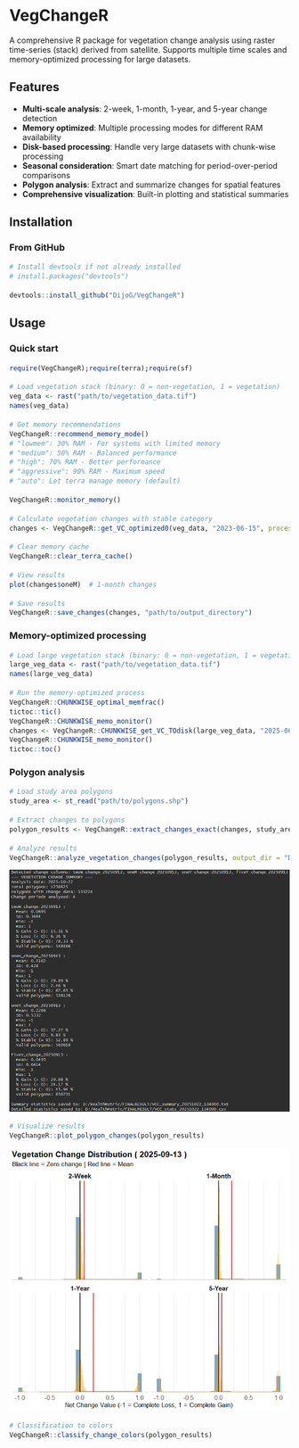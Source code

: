 # VegChangeR

A comprehensive R package for vegetation change analysis using raster time-series (stack) derived from satellite. Supports multiple time scales and memory-optimized processing for large datasets.

## Features

- **Multi-scale analysis**: 2-week, 1-month, 1-year, and 5-year change detection
- **Memory optimized**: Multiple processing modes for different RAM availability
- **Disk-based processing**: Handle very large datasets with chunk-wise processing
- **Seasonal consideration**: Smart date matching for period-over-period comparisons
- **Polygon analysis**: Extract and summarize changes for spatial features
- **Comprehensive visualization**: Built-in plotting and statistical summaries

## Installation

### From GitHub
```r
# Install devtools if not already installed
# install.packages("devtools")

devtools::install_github("DijoG/VegChangeR")
```
## Usage

### Quick start

```r
require(VegChangeR);require(terra);require(sf)

# Load vegetation stack (binary: 0 = non-vegetation, 1 = vegetation)
veg_data <- rast("path/to/vegetation_data.tif")
names(veg_data)

# Get memory recommendations
VegChangeR::recommend_memory_mode()
# "lowmem": 30% RAM - For systems with limited memory
# "medium": 50% RAM - Balanced performance
# "high": 70% RAM - Better performance
# "aggressive": 90% RAM - Maximum speed
# "auto": Let terra manage memory (default)

VegChangeR::monitor_memory()

# Calculate vegetation changes with stable category
changes <- VegChangeR::get_VC_optimized0(veg_data, "2023-06-15", processing_option = "medium")

# Clear memory cache
VegChangeR::clear_terra_cache()

# View results
plot(changes$oneM)  # 1-month changes

# Save results
VegChangeR::save_changes(changes, "path/to/output_directory")
```

### Memory-optimized processing

```r
# Load large vegetation stack (binary: 0 = non-vegetation, 1 = vegetation)
large_veg_data <- rast("path/to/vegetation_data.tif")
names(large_veg_data)

# Run the memory-optimized process 
VegChangeR::CHUNKWISE_optimal_memfrac()
tictoc::tic()
VegChangeR::CHUNKWISE_memo_monitor()
changes <- VegChangeR::CHUNKWISE_get_VC_TOdisk(large_veg_data, "2025-06-15", temp_dir = "D:/temp_processing", auto_optimize = TRUE)
VegChangeR::CHUNKWISE_memo_monitor()
tictoc::toc()
```

### Polygon analysis
```r
# Load study area polygons
study_area <- st_read("path/to/polygons.shp")

# Extract changes to polygons
polygon_results <- VegChangeR::extract_changes_exact(changes, study_area)

# Analyze results
VegChangeR::analyze_vegetation_changes(polygon_results, output_dir = "D:/HealthMetric/FINALRESULT")
```
<img align="bottom" src="https://raw.githubusercontent.com/DijoG/storage/main/VChR_table.png">

```r
# Visualize results
VegChangeR::plot_polygon_changes(polygon_results)
```
<img align="bottom" src="https://raw.githubusercontent.com/DijoG/storage/main/README/VChR_01.png">

```r
# Classification to colors 
VegChangeR::classify_change_colors(polygon_results)
```


